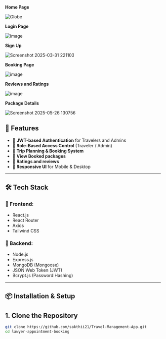 **Home Page**

![Globe](https://github.com/user-attachments/assets/1535ab3f-0d84-4cc4-99bf-6ff300942a41)

**Login Page**

![image](https://github.com/user-attachments/assets/bda49e75-bf8f-424c-8b14-29b63aa76adf)

**Sign Up**

![Screenshot 2025-03-31 221103](https://github.com/user-attachments/assets/c4d6f436-b038-4a92-bfec-5a91d020d128)

**Booking Page**

![image](https://github.com/user-attachments/assets/1853230e-0ad4-450d-a5bd-36b183d5d8ac)

**Reviews and Ratings**

![image](https://github.com/user-attachments/assets/a37b07e4-d740-48f1-ad0e-4b5231d7b2a6)

**Package Details**

![Screenshot 2025-05-26 130756](https://github.com/user-attachments/assets/ac6e23dc-d0d7-4205-95d3-81c1ff963c67)


## 🚀 Features

- 🔐 **JWT-based Authentication** for Travelers and Admins  
- 🛂 **Role-Based Access Control** (Traveler / Admin)  
- 🧳 **Trip Planning & Booking System**  
- 📅 **View Booked packages**  
- 🧾 **Ratings and reviews**  
- 📱 **Responsive UI** for Mobile & Desktop  

---

## 🛠️ Tech Stack

### 🔷 Frontend:
- React.js  
- React Router  
- Axios  
- Tailwind CSS  

### 🔶 Backend:
- Node.js  
- Express.js  
- MongoDB (Mongoose)  
- JSON Web Token (JWT)  
- Bcrypt.js (Password Hashing)  

---

## 📦 Installation & Setup

## 1. Clone the Repository

```bash
git clone https://github.com/sakthii21/Travel-Management-App.git
cd lawyer-appointment-booking




